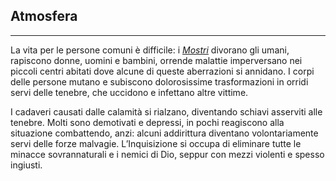 ## Atmosfera
---

La vita per le persone comuni è difficile: i [*Mostri*](mostri.md) divorano gli umani, rapiscono donne, uomini e bambini, orrende malattie imperversano nei piccoli centri abitati dove alcune di queste aberrazioni si annidano. I corpi delle persone mutano e subiscono dolorosissime trasformazioni in orridi servi delle tenebre, che uccidono e infettano altre vittime.

I cadaveri causati dalle calamità si rialzano, diventando schiavi asserviti alle tenebre. Molti sono demotivati e depressi, in pochi reagiscono alla situazione combattendo, anzi: alcuni addirittura diventano volontariamente servi delle forze malvagie. L’Inquisizione si occupa di eliminare tutte le minacce sovrannaturali e i nemici di Dio, seppur con mezzi violenti e spesso ingiusti.

